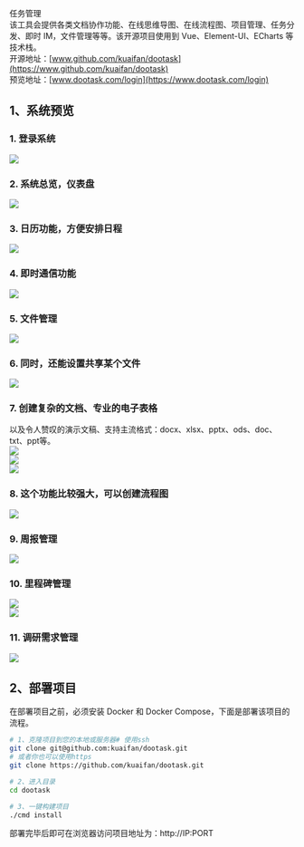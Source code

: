 任务管理<br />该工具会提供各类文档协作功能、在线思维导图、在线流程图、项目管理、任务分发、即时 IM，文件管理等等。该开源项目使用到 Vue、Element-UI、ECharts 等技术栈。<br />开源地址：[www.github.com/kuaifan/dootask](https://www.github.com/kuaifan/dootask)<br />预览地址：[www.dootask.com/login](https://www.dootask.com/login)
<a name="pTORT"></a>
## 1、系统预览
<a name="IDfjz"></a>
### 1. 登录系统
![](https://cdn.nlark.com/yuque/0/2021/webp/396745/1639832595650-14e61d68-0dc5-42a7-be51-0310bc81c09b.webp#averageHue=%23eceef5&clientId=uc9100fde-6d55-4&from=paste&id=u8bca4be5&originHeight=686&originWidth=1080&originalType=url&ratio=1&rotation=0&showTitle=false&status=done&style=none&taskId=u50cebb27-7860-479e-9b52-64ad46d1f20&title=)
<a name="UoRCt"></a>
### 2. 系统总览，仪表盘
![](https://cdn.nlark.com/yuque/0/2021/webp/396745/1639832595543-9fd44f40-f49c-4409-94b5-7943c4513641.webp#averageHue=%23c1e6a6&clientId=uc9100fde-6d55-4&from=paste&id=ubde038b8&originHeight=686&originWidth=1080&originalType=url&ratio=1&rotation=0&showTitle=false&status=done&style=none&taskId=u2b49ff88-2cbf-4b2e-8906-c593795f4fd&title=)
<a name="BYDPl"></a>
### 3. 日历功能，方便安排日程
![](https://cdn.nlark.com/yuque/0/2021/webp/396745/1639832595650-e66f5391-2df9-45fd-b17d-d83cb896ee05.webp#averageHue=%23afdb9f&clientId=uc9100fde-6d55-4&from=paste&id=uf3953ba9&originHeight=686&originWidth=1080&originalType=url&ratio=1&rotation=0&showTitle=false&status=done&style=none&taskId=u29c70662-9a54-4d19-8277-77f175fd7dd&title=)
<a name="I4hnK"></a>
### 4. 即时通信功能
![](https://cdn.nlark.com/yuque/0/2021/webp/396745/1639832595692-f1128b41-de12-460a-8d7f-249fc177757d.webp#averageHue=%23eef2f3&clientId=uc9100fde-6d55-4&from=paste&id=u0c49e392&originHeight=686&originWidth=1080&originalType=url&ratio=1&rotation=0&showTitle=false&status=done&style=none&taskId=u9823348b-bfb1-4f39-9a07-c4084c84b1b&title=)
<a name="vuAzO"></a>
### 5. 文件管理
![](https://cdn.nlark.com/yuque/0/2021/webp/396745/1639832595705-109da47e-3196-4d40-b258-8da5b4f09c6f.webp#averageHue=%23d0dd9e&clientId=uc9100fde-6d55-4&from=paste&id=u85d8c930&originHeight=686&originWidth=1080&originalType=url&ratio=1&rotation=0&showTitle=false&status=done&style=none&taskId=uff86cddf-35f6-42a2-8fb0-a26ca22f59d&title=)
<a name="OfjpK"></a>
### 6. 同时，还能设置共享某个文件
![](https://cdn.nlark.com/yuque/0/2021/webp/396745/1639832596052-693ee2b5-f83c-4a92-bc11-78dff87387a0.webp#averageHue=%238d9c93&clientId=uc9100fde-6d55-4&from=paste&id=u8fe404c7&originHeight=686&originWidth=1080&originalType=url&ratio=1&rotation=0&showTitle=false&status=done&style=none&taskId=ubc0d4cd5-e215-486f-9d4b-6d220e73d1e&title=)
<a name="NL7jQ"></a>
### 7. 创建复杂的文档、专业的电子表格
以及令人赞叹的演示文稿、支持主流格式：docx、xlsx、pptx、ods、doc、txt、ppt等。<br />![](https://cdn.nlark.com/yuque/0/2021/webp/396745/1639832596232-19c43576-783c-493b-a638-635042195774.webp#averageHue=%2369809e&clientId=uc9100fde-6d55-4&from=paste&id=u38c0b097&originHeight=686&originWidth=1080&originalType=url&ratio=1&rotation=0&showTitle=false&status=done&style=none&taskId=u4277310a-e264-4107-b95b-97c2b86995a&title=)<br />![](https://cdn.nlark.com/yuque/0/2021/webp/396745/1639832596138-802ef663-5992-40ae-9159-84a83d6ed739.webp#averageHue=%23699d7e&clientId=uc9100fde-6d55-4&from=paste&id=u165562fc&originHeight=686&originWidth=1080&originalType=url&ratio=1&rotation=0&showTitle=false&status=done&style=none&taskId=u6555d4c0-6c4b-49dc-bc53-3dcbea66d72&title=)<br />![](https://cdn.nlark.com/yuque/0/2021/webp/396745/1639832596146-a4611372-4da3-4c8c-a941-3b590fc0f0f4.webp#averageHue=%23d4d2d5&clientId=uc9100fde-6d55-4&from=paste&id=u60a7fe89&originHeight=686&originWidth=1080&originalType=url&ratio=1&rotation=0&showTitle=false&status=done&style=none&taskId=u63a3786f-6059-419f-ab4a-d0e55507a5e&title=)
<a name="fzxUx"></a>
### 8. 这个功能比较强大，可以创建流程图
![](https://cdn.nlark.com/yuque/0/2021/webp/396745/1639832596205-a72f04fa-c2c9-492c-b9d8-4f591ece2a9f.webp#averageHue=%23c4d6b2&clientId=uc9100fde-6d55-4&from=paste&id=u347a1dc5&originHeight=686&originWidth=1080&originalType=url&ratio=1&rotation=0&showTitle=false&status=done&style=none&taskId=uccfb8042-d319-458e-acf5-5de37cf7bd1&title=)
<a name="orLRp"></a>
### 9. 周报管理
![](https://cdn.nlark.com/yuque/0/2021/webp/396745/1639832596503-2ec9b703-cdc3-4f75-921e-b1df1580d5ee.webp#averageHue=%23e0e0e0&clientId=uc9100fde-6d55-4&from=paste&id=u0b638d0a&originHeight=686&originWidth=1080&originalType=url&ratio=1&rotation=0&showTitle=false&status=done&style=none&taskId=ua46a7999-5fd6-4f8e-9069-be72c56d0d9&title=)
<a name="fRGoe"></a>
### 10. 里程碑管理
![](https://cdn.nlark.com/yuque/0/2021/webp/396745/1639832596461-289c0daa-b8c9-4149-b4fc-e77433e2bb97.webp#averageHue=%23e6e6e9&clientId=uc9100fde-6d55-4&from=paste&id=u99a14d70&originHeight=686&originWidth=1080&originalType=url&ratio=1&rotation=0&showTitle=false&status=done&style=none&taskId=u1945179e-59f7-4ba5-bcb8-d19fd052d79&title=)<br />![](https://cdn.nlark.com/yuque/0/2021/webp/396745/1639832596693-25443b38-89e2-4c7d-859c-d69e4d9e87ba.webp#averageHue=%23d8ebd3&clientId=uc9100fde-6d55-4&from=paste&id=ud9bce653&originHeight=686&originWidth=1080&originalType=url&ratio=1&rotation=0&showTitle=false&status=done&style=none&taskId=u74c02ad0-0d7e-4fa9-9c50-42592b92317&title=)
<a name="FYHgF"></a>
### 11. 调研需求管理
![](https://cdn.nlark.com/yuque/0/2021/webp/396745/1639832596662-d2d5df58-fdf8-4556-88c6-a45ed5996970.webp#averageHue=%239faea0&clientId=uc9100fde-6d55-4&from=paste&id=ub567ca2a&originHeight=686&originWidth=1080&originalType=url&ratio=1&rotation=0&showTitle=false&status=done&style=none&taskId=u483d89b3-8dd7-447b-a8be-b0a46a9553b&title=)
<a name="iDc15"></a>
## 2、部署项目
在部署项目之前，必须安装 Docker 和 Docker Compose，下面是部署该项目的流程。
```bash
# 1、克隆项目到您的本地或服务器# 使用ssh
git clone git@github.com:kuaifan/dootask.git
# 或者你也可以使用https
git clone https://github.com/kuaifan/dootask.git

# 2、进入目录
cd dootask

# 3、一键构建项目
./cmd install
```
部署完毕后即可在浏览器访问项目地址为：http://IP:PORT
